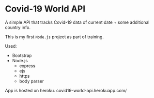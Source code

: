 # Covid-19 World API
A simple API that tracks Covid-19 data of current date + some additional country info. 

This is my first `Node.js` project as part of training. 

Used: 
- Bootstrap
- Node.js
  - express
  - ejs
  - https
  - body parser
  
App is hosted on heroku. covid19-world-api.herokuapp.com/
